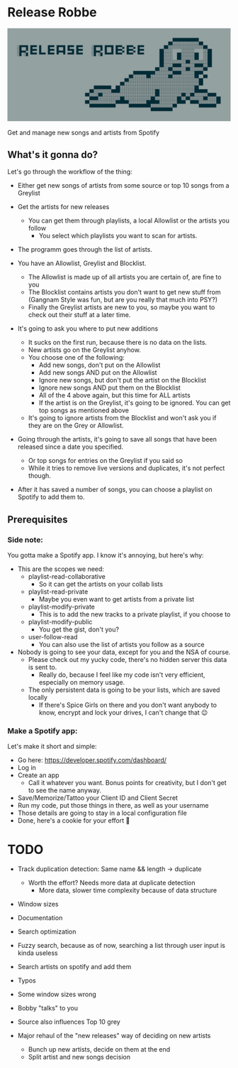 # Release Robbe

![Release Robbe](/images/release_robbe_small.png)

Get and manage new songs and artists from Spotify

## What's it gonna do?
Let's go through the workflow of the thing:

- Either get new songs of artists from some source or top 10 songs from a Greylist

- Get the artists for new releases
    - You can get them through playlists, a local Allowlist or the artists you follow
        - You select which playlists you want to scan for artists.
- The programm goes through the list of artists.
- You have an Allowlist, Greylist and Blocklist.
    - The Allowlist is made up of all artists you are certain of, are fine to you
    - The Blocklist contains artists you don't want to get new stuff from (Gangnam Style was fun, but are you really that much into PSY?)
    - Finally the Greylist artists are new to you, so maybe you want to check out their stuff at a later time.
- It's going to ask you where to put new additions 
    - It sucks on the first run, because there is no data on the lists.
    - New artists go on the Greylist anyhow.
    - You choose one of the following:
        - Add new songs, don't put on the Allowlist
        - Add new songs AND put on the Allowlist
        - Ignore new songs, but don't put the artist on the Blocklist
        - Ignore new songs AND put them on the Blocklist
        - All of the 4 above again, but this time for ALL artists
        - If the artist is on the Greylist, it's going to be ignored. You can get top songs as mentioned above
    - It's going to ignore artists from the Blocklist and won't ask you if they are on the Grey or Allowlist.
- Going through the artists, it's going to save all songs that have been released since a date you specified. 
    - Or top songs for entries on the Greylist if you said so
    - While it tries to remove live versions and duplicates, it's not perfect though.
- After it has saved a number of songs, you can choose a playlist on Spotify to add them to.


## Prerequisites
### Side note:
You gotta make a Spotify app. I know it's annoying, but here's why:
- This are the scopes we need:
    - playlist-read-collaborative
        - So it can get the artists on your collab lists
    - playlist-read-private
        - Maybe you even want to get artists from a private list
    - playlist-modify-private
        - This is to add the new tracks to a private playlist, if you choose to
    - playlist-modify-public
        - You get the gist, don't you?
    - user-follow-read
        - You can also use the list of artists you follow as a source
- Nobody is going to see your data, except for you and the NSA of course.
    - Please check out my yucky code, there's no hidden server this data is sent to.
        - Really do, because I feel like my code isn't very efficient, especially on memory usage.
    - The only persistent data is going to be your lists, which are saved locally
        - If there's Spice Girls on there and you don't want anybody to know, encrypt and lock your drives, I can't change that 😉

### Make a Spotify app:
Let's make it short and simple:
- Go here: https://developer.spotify.com/dashboard/
- Log in
- Create an app
    - Call it whatever you want. Bonus points for creativity, but I don't get to see the name anyway.
- Save/Memorize/Tattoo your Client ID and Client Secret
- Run my code, put those things in there, as well as your username
- Those details are going to stay in a local configuration file
- Done, here's a cookie for your effort 🍪

# TODO
- Track duplication detection: Same name && length -> duplicate
    - Worth the effort? Needs more data at duplicate detection 
        - More data, slower time complexity because of data structure
- Window sizes
- Documentation
- Search optimization
- Fuzzy search, because as of now, searching a list through user input is kinda useless
- Search artists on spotify and add them


- Typos
- Some window sizes wrong
- Bobby "talks" to you
- Source also influences Top 10 grey 
- Major rehaul of the "new releases" way of deciding on new artists
    - Bunch up new artists, decide on them at the end 
    - Split artist and new songs decision
